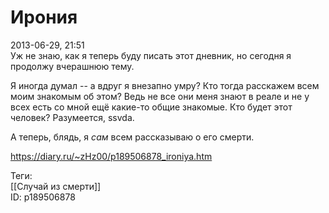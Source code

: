 Ирония
=======

   
 2013-06-29, 21:51   
  Уж не знаю, как я теперь буду писать этот дневник, но сегодня я продолжу вчерашнюю тему.   
   
 Я иногда думал -- а вдруг я внезапно умру? Кто тогда расскажем всем моим знакомым об этом? Ведь не все они меня знают в реале и не у всех есть со мной ещё какие-то общие знакомые. Кто будет этот человек? Разумеется, ssvda.   
   
 А теперь, блядь, я  *сам*  всем рассказываю о его смерти.   
    
 <https://diary.ru/~zHz00/p189506878_ironiya.htm>   
   
 Теги:   
 [[Случай из смерти]]   
 ID: p189506878